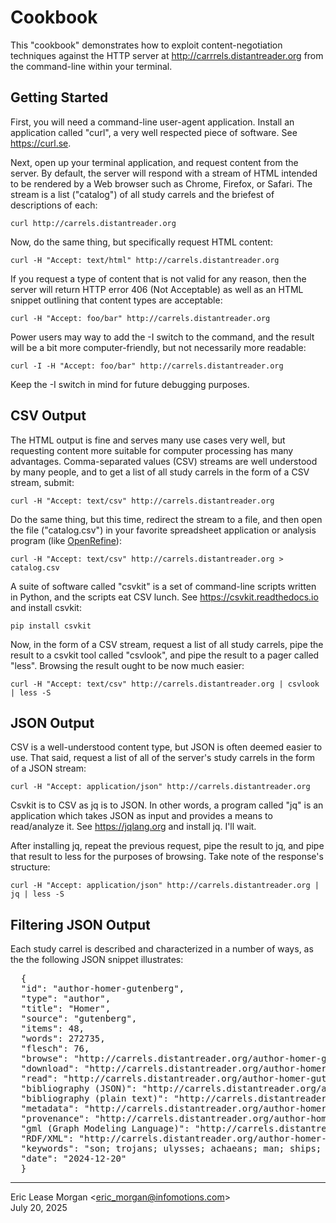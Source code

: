 

Cookbook
========

This "cookbook" demonstrates how to exploit content-negotiation techniques against the HTTP server at http://carrrels.distantreader.org from the command-line within your terminal. 


Getting Started
---------------

First, you will need a command-line user-agent application. Install an application called "curl", a very well respected piece of software. See https://curl.se.

Next, open up your terminal application, and request content from the server. By default, the server will respond with a stream of HTML intended to be rendered by a Web browser such as Chrome, Firefox, or Safari. The stream is a list ("catalog") of all study carrels and the briefest of descriptions of each:

	curl http://carrels.distantreader.org

Now, do the same thing, but specifically request HTML content:

	curl -H "Accept: text/html" http://carrels.distantreader.org

If you request a type of content that is not valid for any reason, then the server will return HTTP error 406 (Not Acceptable) as well as an HTML snippet outlining that content types are acceptable:

	curl -H "Accept: foo/bar" http://carrels.distantreader.org

Power users may way to add the -I switch to the command, and the result will be a bit more computer-friendly, but not necessarily more readable:

	curl -I -H "Accept: foo/bar" http://carrels.distantreader.org

Keep the -I switch in mind for future debugging purposes.


CSV Output
----------

The HTML output is fine and serves many use cases very well, but requesting content more suitable for computer processing has many advantages. Comma-separated values (CSV) streams are well understood by many people, and to get a list of all study carrels in the form of a CSV stream, submit:

	curl -H "Accept: text/csv" http://carrels.distantreader.org

Do the same thing, but this time, redirect the stream to a file, and then open the file ("catalog.csv") in your favorite spreadsheet application or analysis program (like [OpenRefine](https://openrefine.org/)):

	curl -H "Accept: text/csv" http://carrels.distantreader.org > catalog.csv

A suite of software called "csvkit" is a set of command-line scripts written in Python, and the scripts eat CSV lunch. See https://csvkit.readthedocs.io and install csvkit:

	pip install csvkit

Now, in the form of a CSV stream, request a list of all study carrels, pipe the result to a csvkit tool called "csvlook", and pipe the result to a pager called "less". Browsing the result ought to be now much easier:

	curl -H "Accept: text/csv" http://carrels.distantreader.org | csvlook | less -S


JSON Output
-----------

CSV is a well-understood content type, but JSON is often deemed easier to use. That said, request a list of all of the server's study carrels in the form of a JSON stream:

	curl -H "Accept: application/json" http://carrels.distantreader.org

Csvkit is to CSV as jq is to JSON. In other words, a program called "jq" is an application which takes JSON as input and provides a means to read/analyze it. See https://jqlang.org and install jq. I'll wait.

After installing jq, repeat the previous request, pipe the result to jq, and pipe that result to less for the purposes of browsing. Take note of the response's structure:

	curl -H "Accept: application/json" http://carrels.distantreader.org | jq | less -S


Filtering JSON Output
---------------------

Each study carrel is described and characterized in a number of ways, as the the following JSON snippet illustrates:

<pre>  {
  "id": "author-homer-gutenberg",
  "type": "author",
  "title": "Homer",
  "source": "gutenberg",
  "items": 48,
  "words": 272735,
  "flesch": 76,
  "browse": "http://carrels.distantreader.org/author-homer-gutenberg/index.xml",
  "download": "http://carrels.distantreader.org/author-homer-gutenberg/index.zip",
  "read": "http://carrels.distantreader.org/author-homer-gutenberg/index.htm",
  "bibliography (JSON)": "http://carrels.distantreader.org/author-homer-gutenberg/index.json",
  "bibliography (plain text)": "http://carrels.distantreader.org/author-homer-gutenberg/index.txt",
  "metadata": "http://carrels.distantreader.org/author-homer-gutenberg/index.csv",
  "provenance": "http://carrels.distantreader.org/author-homer-gutenberg/index.tsv",
  "gml (Graph Modeling Language)": "http://carrels.distantreader.org/author-homer-gutenberg/index.gml",
  "RDF/XML": "http://carrels.distantreader.org/author-homer-gutenberg/index.rdf",
  "keywords": "son; trojans; ulysses; achaeans; man; ships; hector",
  "date": "2024-12-20"
  }</pre>


---
Eric Lease Morgan &lt;eric_morgan@infomotions.com&gt;  
July 20, 2025
